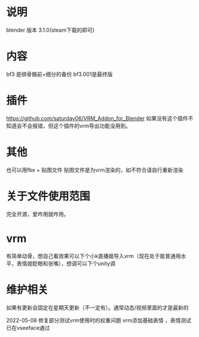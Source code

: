 # 说明
blender 版本 3.1.0(steam下载的即可)
# 内容
 bf3 是绑骨骼前+细分的备份
 bf3.001是最终版
# 插件
https://github.com/saturday06/VRM_Addon_for_Blender 如果没有这个插件不知道会不会报错，但这个插件的vrm导出功能没用到。
# 其他
也可以用fbx + 贴图文件 贴图文件是为vrm渲染的，如不符合请自行重新渲染
# 关于文件使用范围
完全开源，爱咋用就咋用。

# vrm
有简单动骨，想自己看效果可以下个小k直播姬导入vrm（现在处于能普通用水平，表情就眨眼和张嘴），想调可以下个unity调

# 维护相关
如果有更新会固定在星期天更新（不一定有）。通常动态/视频里面的才是最新的

2022-05-08
修复部分测试vrm使用时的权重问题
vrm添加基础表情 ，表情测试已在vseeface通过
